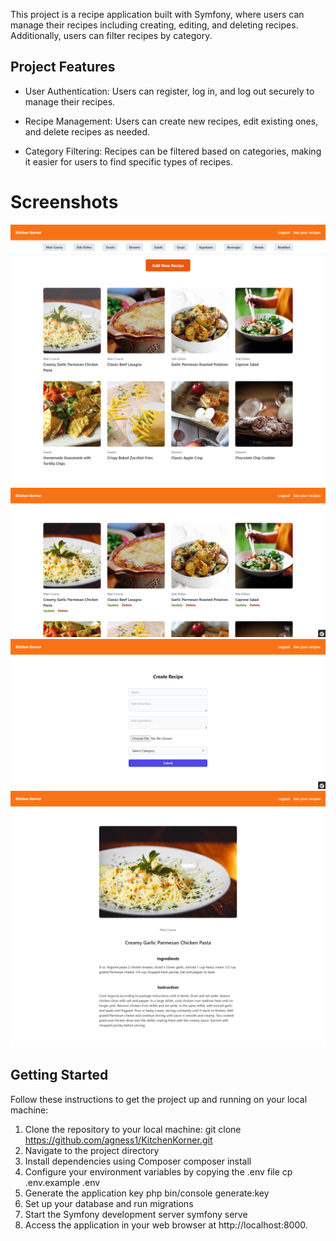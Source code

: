 This project is a recipe application built with Symfony, where users can manage their recipes including creating, editing, and deleting recipes. Additionally, users can filter recipes by category.

## Project Features

- User Authentication: Users can register, log in, and log out securely to manage their recipes.

- Recipe Management: Users can create new recipes, edit existing ones, and delete recipes as needed.

- Category Filtering: Recipes can be filtered based on categories, making it easier for users to find specific types of recipes.

# Screenshots

![](public/screenshots/home-page-recipes-screen.png)
![](public/screenshots/recipes-edit-screen.png)
![](public/screenshots/create-recipe-screen.png)
![](public/screenshots/recipe-details-screen.png)

## Getting Started

Follow these instructions to get the project up and running on your local machine:

1. Clone the repository to your local machine:
   git clone https://github.com/agness1/KitchenKorner.git
2. Navigate to the project directory
3. Install dependencies using Composer
   composer install
4. Configure your environment variables by copying the .env file
   cp .env.example .env
5. Generate the application key
   php bin/console generate:key
6. Set up your database and run migrations
7. Start the Symfony development server
   symfony serve
8. Access the application in your web browser at http://localhost:8000.
